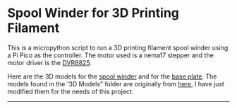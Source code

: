 # Spool Winder for 3D Printing Filament

This is a micropython script to run a 3D printing filament spool winder using a Pi Pico as the controller. The motor used is a nema17 stepper and the motor driver is the [DVR8825](https://www.pololu.com/product/2133).

Here are the 3D models for the [spool winder](https://makerworld.com/en/models/98832#profileId-105442) and for the [base plate](https://makerworld.com/en/models/456956#profileId-364918). The models found in the '3D Models" folder are originally from [here](https://makerworld.com/en/models/383593#profileId-283710), I have just modified them for the needs of this project.

<hr>